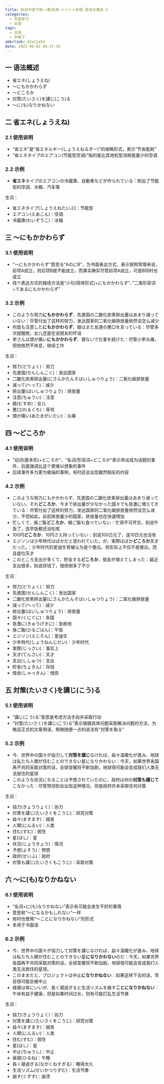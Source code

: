 ```yaml
---
title: 标日中级下册——第26课-イベント前夜-语法与表达-3
categories:
  - 外语学习
  - 日语
tags:
  - 日语
  - 中级下
abbrlink: 42a11a5d
date: 2023-08-02 08:37:35
---
```

## 一 语法概述

* 省エネ(しょうえね)
* ～にもかかわらず
* ～どころか
* 対策(たいさく)を講じ(こう)る
* ～に(も)なりかねない

<!--more-->

## 二 省エネ(しょうえね)

### 2.1 使用说明

* “省エネ”是“省エネルギー(しょうえねるぎー)”的缩略形式，表示“节省能耗”
* “省エネタイプのエアコン(节能型空调)”指的是比其他机型消耗能量少的空调

### 2.2 示例

* **省エネ**タイプのエアコンの冷蔵庫、自動車などが作られている：制出了节能型的空调、冰箱、汽车等

生词：

* 省エネタイプ(しょうえねたいぷ)：节能型
* エアコン(えあこん)：空调
* 冷蔵庫(れいぞうこ)：冰箱

## 三 ～にもかかわらず

### 3.1 使用说明

* "～にもかかわらず"意思与“AのにB”，为书面表达方式，表示按照常理来说，前项A成立，则后项B就不能成立，而事实确实尽管前项A成立，可是B同时也成立
* 找个表达方式的接续方法是“小句(简体形式)+にもかかわらず”、”二类形容词+であるにもかかわらず”

### 3.2 示例

* このような努力**にもかかわらず**、先進国の二酸化炭素排出量はあまり減っていない：尽管付出了这样的努力，发达国家的二氧化碳排放量依然没怎么减少
* 何度も注意した**にもかかわらず**、娘はまた友達の悪口を言っている：尽管多次提醒她，女儿还是在说朋友的坏话
* 李さんは頭が痛い**にもかかわらず**、寝ないで仕事を続けた：尽管小李头痛，但他依然不休息，继续工作

生词：

* 努力(どりょく)：努力
* 先進国(せんしんこく)：发达国家
* 二酸化炭素排出量(にさんかたんそはいしゅつりょう)：二氧化碳排放量
* 減って(へって)：减少
* 排出量(はいしゅつりょう)：排放量
* 注意(ちゅうい)：注意
* 娘(むすめ)：女儿
* 悪口(わるくち)：辱骂
* 頭が痛い(あたまがいたい)：头痛

## 四 ～どころか

### 4.1 使用说明

* “动词(基本形)+どころか”、“名词/形容词+どころか”表示举出成为话题的事件，后面强调比这个更难以想象的事件
* 后续事件多为更为极端的事例，有时还会出现截然相反的内容

### 4.2 示例

* このような努力にもかかわらず、先進国の二酸化炭素排出量はあまり減っていない。それ**どころか**、今まで排出量が少なかった国々でも急激に増えてきている：尽管付出了这样的努力，发达国家的二氧化碳排放量依然没怎么减少。不但如此，此前排放量少的国家，排放量也在快速增加
* 忙しくて、昼ご飯**どころか**、朝ご飯も食べていない：忙得不可开交，别说午饭了，连早饭都还没吃呢
* 100円**どころか**、10円さえ持っていない：别说100日元了，连10日元也没有
* エジソンは少年時代はばかだと思われていた。が、実際はばか**どころか**天才だった。：少年时代的爱迪生曾被认为是个傻瓜。但实际上不仅不是傻瓜，而且是位天才
* このところ支出が多くて、貯金する**どころか**、借金が増えてしまった：最近支出很多，别说存钱了，借债倒多了不少

生词：

* 努力(どりょく)：努力
* 先進国(せんしんこく)：发达国家
* 二酸化炭素排出量(にさんかたんそはいしゅつりょう)：二氧化碳排放量
* 減って(へって)：减少
* 排出量(はいしゅつりょう)：排放量
* 国々(くにぐに)：各国
* 急激に(きゅうげきに)：急剧地
* 昼ご飯(ひるごはん)：午饭
* エジソン(えじそん)：爱迪生
* 少年時代(しょうねんじだい)：少年时代
* 実際(じっさい)：事实上
* 天才(てんさい)：天才
* 支出(ししゅつ)：支出
* 貯金(ちょきん)：存钱
* 借金(しゃっきん)：借债

## 五  対策(たいさく)を講じ(こう)る

### 5.1 使用说明

* ”講じ(こう)る”意思是考虑方法手段并采取行动
* “対策(たいさく)を講じ(こう)る”表示根据具体问题采取解决问题的方法，为略显正式的文章用语，稍微随便一点的说法有“対策を取る”

### 5.2 示例

* 今、世界中の国々が協力して**対策を講じ**なければ、益々温暖化が進み、地球は私たち人類が住むことのできない星になりかわない：今天，如果世界各国再不共同采取对策的话，全球变暖将不断加剧，地球很可能会变成我们人类无法居住的星球
* このような状況になることは予想されていたのに、政府は何の**対策も講じて**こなかった：尽管预测到会出现这种情况，但是政府并未采取任何对策

生词：

* 協力(きょうりょく)：协力
* 対策を講じ(たいさくをこうじ)：研究对策
* 益々(ますます)：越发
* 人類(にんるい)：人类
* 住む(すむ)：居住
* 星(ほし)：星
* 状況(じょうきょう)：情况
* 予想(よそう)：预想
* 政府(せいふ)：政府
* 対策も講じ(たいさくもこうじ)：采取对策

## 六 ～に(も)なりかねない

### 6.1 使用说明

* “名词+に(も)なりかねない”表示有可能会发生不好的事情
* 意思和“～になるかもしれない”一样
* 有时也使用“～ことになりかねない”的形式
* 多用于书面语

### 6.2 示例

* 今、世界中の国々が協力して対策を講じなければ、益々温暖化が進み、地球は私たち人類が住むことのできない星**になりかわない**のだ：今天，如果世界各国再不共同采取对策的话，全球变暖将不断加剧，地球很可能会变成我们人类无法居住的星球。
* このままだと、プロジェクトは中止**になりかねない**：如果这样下去的话，项目很可能会被中止
* 昼寝は体にいいが、長く寝過ぎると生活リズムを崩す**ことになりかねない**：午休有益于健康，但是如果时间过长，则有可能打乱生活节奏

生词：

* 協力(きょうりょく)：协力
* 対策を講じ(たいさくをこうじ)：研究对策
* 益々(ますます)：越发
* 人類(にんるい)：人类
* 住む(すむ)：居住
* 星(ほし)：星
* 中止(ちゅうし)：中止
* 昼寝(ひるね)：午睡
* 長く寝過ぎる(ながくねすぎる)：睡得太久
* 生活リズム(せいかつりずむ)：生活节奏
* 崩す(くずす)：崩溃